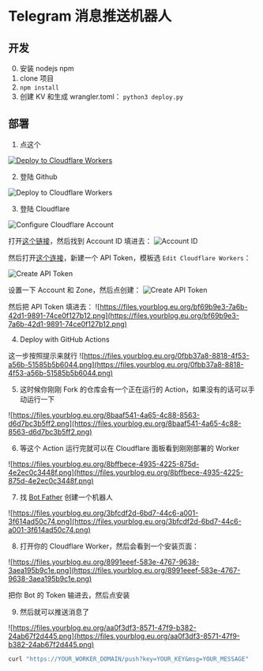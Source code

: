 # Telegram 消息推送机器人

## 开发
0. 安装 nodejs npm
1. clone 项目
2. `npm install`
3. 创建 KV 和生成 wrangler.toml：
`python3 deploy.py`

## 部署

1. 点这个

[![Deploy to Cloudflare Workers](https://deploy.workers.cloudflare.com/button)](https://deploy.workers.cloudflare.com/?url=https://github.com/mContext/telegram-push)

2. 登陆 Github

![Deploy to Cloudflare Workers](https://files.yourblog.eu.org/0a846e77-96c0-4056-a496-e8aacc28dc7f.png)

3. 登陆 Cloudflare

![Configure Cloudflare Account](https://files.yourblog.eu.org/972211c5-158a-4d89-b61d-4d1f9d3a758c.png)

打开[这个链接](https://dash.cloudflare.com/?to=/:account/workers)，然后找到 Account ID 填进去：
![Account ID](https://files.yourblog.eu.org/bda0eabc-7f4c-4717-879b-43c447cf1e1a.png)

然后打开[这个连接](https://dash.cloudflare.com/profile/api-tokens)，新建一个 API Token，模板选 `Edit Cloudflare Workers`：

![Create API Token](https://files.yourblog.eu.org/2f0398f4-1b14-44b9-acdd-a0f90f2f29c0.png)

设置一下 Account 和 Zone，然后点创建：
![Create API Token](https://files.yourblog.eu.org/a1fc440c-6202-4ffd-b244-d6bf5c3c9d64.png)

然后把 API Token 填进去：
![https://files.yourblog.eu.org/bf69b9e3-7a6b-42d1-9891-74ce0f127b12.png](https://files.yourblog.eu.org/bf69b9e3-7a6b-42d1-9891-74ce0f127b12.png)

4. Deploy with GitHub Actions

这一步按照提示来就行
![https://files.yourblog.eu.org/0fbb37a8-8818-4f53-a56b-51585b5b6044.png](https://files.yourblog.eu.org/0fbb37a8-8818-4f53-a56b-51585b5b6044.png)

5. 这时候你刚刚 Fork 的仓库会有一个正在运行的 Action，如果没有的话可以手动运行一下

![https://files.yourblog.eu.org/8baaf541-4a65-4c88-8563-d6d7bc3b5ff2.png](https://files.yourblog.eu.org/8baaf541-4a65-4c88-8563-d6d7bc3b5ff2.png)

6. 等这个 Action 运行完就可以在 Cloudflare 面板看到刚刚部署的 Worker

![https://files.yourblog.eu.org/8bffbece-4935-4225-875d-4e2ec0c3448f.png](https://files.yourblog.eu.org/8bffbece-4935-4225-875d-4e2ec0c3448f.png)

7. 找 [Bot Father](https://t.me/BotFather) 创建一个机器人

![https://files.yourblog.eu.org/3bfcdf2d-6bd7-44c6-a001-3f614ad50c74.png](https://files.yourblog.eu.org/3bfcdf2d-6bd7-44c6-a001-3f614ad50c74.png)

8. 打开你的 Cloudflare Worker，然后会看到一个安装页面：

![https://files.yourblog.eu.org/8991eeef-583e-4767-9638-3aea195b9c1e.png](https://files.yourblog.eu.org/8991eeef-583e-4767-9638-3aea195b9c1e.png)

把你 Bot 的 Token 输进去，然后点安装

9. 然后就可以推送消息了

![https://files.yourblog.eu.org/aa0f3df3-8571-47f9-b382-24ab67f2d445.png](https://files.yourblog.eu.org/aa0f3df3-8571-47f9-b382-24ab67f2d445.png)

```bash
curl "https://YOUR_WORKER_DOMAIN/push?key=YOUR_KEY&msg=YOUR_MESSAGE"
```
